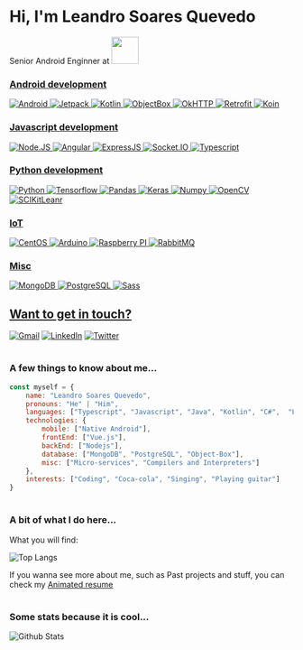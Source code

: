 # Hi, I'm Leandro Soares Quevedo

Senior Android Enginner at  <a href="https://zallpy.com/"><img src="https://www.vagasfloripa.com.br/wp-content/uploads/company_logos/2019/01/zallpy_group_logo_home-1.png" width="48">

###  Android development
![Android](https://img.shields.io/badge/Android-3ddc84?style=for-the-badge&logo=Android&logoColor=white) ![Jetpack](https://img.shields.io/badge/Jetpack-fb8800?style=for-the-badge&logo=azuredataexplorer&logoColor=white) ![Kotlin](https://img.shields.io/badge/Kotlin-7f52ff?style=for-the-badge&logo=kotlin&logoColor=white) ![ObjectBox](https://img.shields.io/badge/ObjectBox-17a5a9?style=for-the-badge&logo=hackthebox&logoColor=white) ![OkHTTP](https://img.shields.io/badge/OKHTTP-262626?style=for-the-badge&logo=square&logoColor=white) ![Retrofit](https://img.shields.io/badge/Retrofit-262626?style=for-the-badge&logo=square&logoColor=white) ![Koin](https://img.shields.io/badge/Koin-222222?style=for-the-badge&logo=data:image/svg+xml;base64,PD94bWwgdmVyc2lvbj0iMS4wIiBlbmNvZGluZz0iVVRGLTgiIHN0YW5kYWxvbmU9Im5vIj8+CjxzdmcgeG1sbnM9Imh0dHA6Ly93d3cudzMub3JnLzIwMDAvc3ZnIiBoZWlnaHQ9IjU3MS4xMSIgd2lkdGg9IjU0MS42Ij4KICA8cGF0aCBzdHlsZT0iZmlsbDojZmZjYzAwIiBkPSJNNTM1LjQ0MSw0MTIuMzM5QTI4MC44NjgsMjgwLjg2OCAwIDEsMSA1MzYuMTg2LDE2MS43MzNMMjg0LjQ5MywyODYuMjlaIi8+Cjwvc3ZnPg==&logoColor=white) 

### Javascript development
![Node.JS](https://img.shields.io/badge/Node.js-339933?style=for-the-badge&logo=nodedotjs&logoColor=white) ![Angular](https://img.shields.io/badge/Vue.js-35495E?style=for-the-badge&logo=vuedotjs&logoColor=4FC08D) ![ExpressJS](https://img.shields.io/badge/ExpressJS-000000?style=for-the-badge&logo=express&logoColor=white) ![Socket.IO](https://img.shields.io/badge/Socket.IO-212121?style=for-the-badge&logo=socket.io&logoColor=white) ![Typescript](https://img.shields.io/badge/TypeScript-007ACC?style=for-the-badge&logo=typescript&logoColor=white)

### Python development
![Python](https://img.shields.io/badge/Python-3776AB?style=for-the-badge&logo=python&logoColor=white) ![Tensorflow](https://img.shields.io/badge/TensorFlow-FF6F00?style=for-the-badge&logo=TensorFlow&logoColor=white) ![Pandas](https://img.shields.io/badge/Pandas-2C2D72?style=for-the-badge&logo=pandas&logoColor=white) ![Keras](https://img.shields.io/badge/Keras-D00000?style=for-the-badge&logo=Keras&logoColor=white) ![Numpy](https://img.shields.io/badge/Numpy-777BB4?style=for-the-badge&logo=numpy&logoColor=white) ![OpenCV](https://img.shields.io/badge/OpenCV-27338e?style=for-the-badge&logo=OpenCV&logoColor=white) ![SCIKitLeanr](https://img.shields.io/badge/scikit_learn-F7931E?style=for-the-badge&logo=scikit-learn&logoColor=white)

### IoT
![CentOS](https://img.shields.io/badge/Cent%20OS-262577?style=for-the-badge&logo=CentOS&logoColor=white)  ![Arduino](https://img.shields.io/badge/Arduino-00979D?style=for-the-badge&logo=Arduino&logoColor=white) ![Raspberry PI](https://img.shields.io/badge/Raspberry%20Pi-A22846?style=for-the-badge&logo=Raspberry%20Pi&logoColor=white) ![RabbitMQ](https://img.shields.io/badge/rabbitmq-%23FF6600.svg?&style=for-the-badge&logo=rabbitmq&logoColor=white)

### Misc
![MongoDB](https://img.shields.io/badge/MongoDB-4EA94B?style=for-the-badge&logo=mongodb&logoColor=white) ![PostgreSQL](https://img.shields.io/badge/PostgreSQL-316192?style=for-the-badge&logo=postgresql&logoColor=white) ![Sass](https://img.shields.io/badge/Sass-CC6699?style=for-the-badge&logo=sass&logoColor=white)

    
## Want to get in touch?

[![Gmail](https://img.shields.io/badge/Gmail-D14836?style=for-the-badge&logo=gmail&logoColor=white)](mailto:leandrosoaresquevedo@gmail.com) [![LinkedIn](https://img.shields.io/badge/LinkedIn-0077B5?style=for-the-badge&logo=linkedin&logoColor=white)](https://www.linkedin.com/in/leandroquevedo/) [![Twitter](https://img.shields.io/badge/Twitter-1DA1F2?style=for-the-badge&logo=twitter&logoColor=white)](https://twitter.com/LeandroSQ101)

#
### A few things to know about me...

```javascript
const myself = {
	name: "Leandro Soares Quevedo",
	pronouns: "He" | "Him",
	languages: ["Typescript", "Javascript", "Java", "Kotlin", "C#",  "Lua", "Python"],
	technologies: {
		mobile: ["Native Android"],
		frontEnd: ["Vue.js"],
		backEnd: ["Nodejs"],
		database: ["MongoDB", "PostgreSQL", "Object-Box"],
		misc: ["Micro-services", "Compilers and Interpreters"]
	},
	interests: ["Coding", "Coca-cola", "Singing", "Playing guitar"]
}
```

#
### A bit of what I do here...

What you will find:

![Top Langs](https://github-readme-stats.vercel.app/api/top-langs/?username=LeandroSQ&theme=vue&layout=compact)

If you wanna see more about me, such as Past projects and stuff, you can check my [Animated resume](https://leandrosq.github.io/RCA-Resume/app/src/view/index.html)

#
### Some stats because it is cool...

![Github Stats](https://github-readme-stats.vercel.app/api?username=LeandroSQ&theme=vue)
